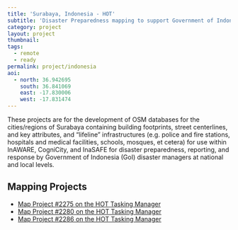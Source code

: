 ```yaml
---
title: 'Surabaya, Indonesia - HOT' 
subtitle: 'Disaster Preparedness mapping to support Government of Indonesia (GoI) disaster managers - Missing Maps'
category: project
layout: project
thumbnail: 
tags:
  - remote
  - ready
permalink: project/indonesia
aoi:
  - north: 36.942695
    south: 36.841069
    east: -17.830006
    west: -17.831474
---
```


These projects are for the development of OSM databases for the cities/regions of Surabaya containing building footprints, street centerlines, and key attributes, and “lifeline” infrastructures (e.g. police and fire stations, hospitals and medical facilities, schools, mosques, et cetera) for use within InAWARE, CogniCity, and InaSAFE for disaster preparedness, reporting, and response by Government of Indonesia (GoI) disaster managers at national and local levels.

## Mapping Projects

- [Map Project #2275 on the HOT Tasking Manager](http://tasks.hotosm.org/project/2275)
- [Map Project #2280 on the HOT Tasking Manager](http://tasks.hotosm.org/project/2280)
- [Map Project #2286 on the HOT Tasking Manager](http://tasks.hotosm.org/project/2286)


